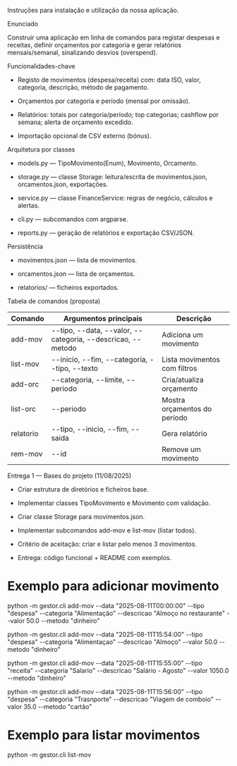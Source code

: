 Instruções para instalação e utilização da nossa aplicação.

Enunciado

Construir uma aplicação em linha de comandos para registar despesas e receitas, definir orçamentos por categoria e gerar relatórios mensais/semanal, sinalizando desvios (overspend).

Funcionalidades-chave

- Registo de movimentos (despesa/receita) com: data ISO, valor, categoria, descrição, método de pagamento.

- Orçamentos por categoria e período (mensal por omissão).

- Relatórios: totais por categoria/período; top categorias; cashflow por semana; alerta de orçamento excedido.

- Importação opcional de CSV externo (bónus).


Arquitetura por classes

- models.py — TipoMovimento(Enum), Movimento, Orcamento.

- storage.py — classe Storage: leitura/escrita de movimentos.json, orcamentos.json, exportações.

- service.py — classe FinanceService: regras de negócio, cálculos e alertas.

- cli.py — subcomandos com argparse.

- reports.py — geração de relatórios e exportação CSV/JSON.

Persistência
- movimentos.json — lista de movimentos.

- orcamentos.json — lista de orçamentos.

- relatorios/ — ficheiros exportados.


Tabela de comandos (proposta)

| Comando   | Argumentos principais                                                     | Descrição                       |
|-----------|---------------------------------------------------------------------------|---------------------------------|
| add-mov   | --tipo, --data, --valor, --categoria, --descricao, --metodo               | Adiciona um movimento           |
| list-mov  | --inicio, --fim, --categoria, --tipo, --texto                             | Lista movimentos com filtros    |
| add-orc   | --categoria, --limite, --periodo                                          | Cria/atualiza orçamento         |
| list-orc  | --periodo                                                                 | Mostra orçamentos do período    |
| relatorio | --tipo, --inicio, --fim, --saida                                          | Gera relatório                  |
| rem-mov   | --id                                                                      | Remove um movimento             |



Entrega 1 — Bases do projeto (11/08/2025)

- Criar estrutura de diretórios e ficheiros base.

- Implementar classes TipoMovimento e Movimento com validação.

- Criar classe Storage para movimentos.json.

- Implementar subcomandos add-mov e list-mov (listar todos).

- Critério de aceitação: criar e listar pelo menos 3 movimentos.

- Entrega: código funcional + README com exemplos.


# Exemplo para adicionar movimento
python -m gestor.cli add-mov --data "2025-08-11T00:00:00" --tipo "despesa" --categoria "Alimentação" --descricao "Almoço no restaurante" --valor 50.0 --metodo "dinheiro"

python -m gestor.cli add-mov --data "2025-08-11T15:54:00" --tipo "despesa" --categoria "Alimentaçao" --descricao "Almoço" --valor 50.0 --metodo "dinheiro"

python -m gestor.cli add-mov --data "2025-08-11T15:55:00" --tipo "receita" --categoria "Salario" --descricao "Salário - Agosto" --valor 1050.0 --metodo "dinheiro"

python -m gestor.cli add-mov --data "2025-08-11T15:56:00" --tipo "despesa" --categoria "Trasnporte" --descricao "Viagem de comboio" --valor 35.0 --metodo "cartão"

# Exemplo para listar movimentos
python -m gestor.cli list-mov